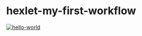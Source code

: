 # hexlet-my-first-workflow

[![hello-world](https://github.com/romakolesnikow/hexlet-my-first-workflow/actions/workflows/blank.yml/badge.svg?branch=main)](https://github.com/romakolesnikow/hexlet-my-first-workflow/actions/workflows/blank.yml)

